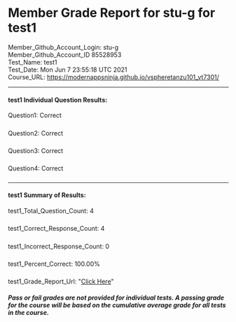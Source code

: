 # Member Grade Report for stu-g for test1  
   
Member_Github_Account_Login: stu-g  
Member_Github_Account_ID 85528953  
Test_Name: test1  
Test_Date: Mon Jun  7 23:55:18 UTC 2021  
Course_URL: https://modernappsninja.github.io/vspheretanzu101_vt7301/  
   
---  
#### test1 Individual Question Results:  
Question1: Correct  
#####  
Question2: Correct  
#####  
Question3: Correct  
#####  
Question4: Correct  
#####  
---  
#### test1 Summary of Results:  
test1_Total_Question_Count: 4  
#####  
test1_Correct_Response_Count: 4  
#####  
test1_Incorrect_Response_Count: 0  
#####  
test1_Percent_Correct: 100.00%  
#####  
test1_Grade_Report_Url: "[Click Here](https://github.com/modernappsninjas/stu-g/blob/main/static/userdata/courses/vspheretanzu101_vt7301/grade_report.pr859.test1.md)"
##### Pass or fail grades are not provided for individual tests. A passing grade for the course will be based on the cumulative average grade for all tests in the course.  
